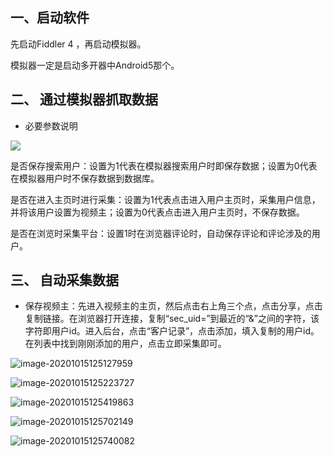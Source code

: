 ## 一、启动软件

先启动Fiddler 4 ，再启动模拟器。

模拟器一定是启动多开器中Android5那个。



## 二、 通过模拟器抓取数据

- 必要参数说明

![](https://gitee.com/lisydataforwork/imagesforwork/raw/master/images/20201015123853.png)

是否保存搜索用户：设置为1代表在模拟器搜索用户时即保存数据；设置为0代表在模拟器用户时不保存数据到数据库。

是否在进入主页时进行采集：设置为1代表点击进入用户主页时，采集用户信息，并将该用户设置为视频主；设置为0代表点击进入用户主页时，不保存数据。

是否在浏览时采集平台：设置1时在浏览器评论时，自动保存评论和评论涉及的用户。



## 三、 自动采集数据

- 保存视频主：先进入视频主的主页，然后点击右上角三个点，点击分享，点击复制链接。在浏览器打开连接，复制“sec_uid=”到最近的“&”之间的字符，该字符即用户id。进入后台，点击“客户记录”，点击添加，填入复制的用户id。在列表中找到刚刚添加的用户，点击立即采集即可。

![image-20201015125127959](https://gitee.com/lisydataforwork/imagesforwork/raw/master/images/20201015125128.png)

![image-20201015125223727](https://gitee.com/lisydataforwork/imagesforwork/raw/master/images/20201015125223.png)

![image-20201015125419863](https://gitee.com/lisydataforwork/imagesforwork/raw/master/images/20201015125420.png)



![image-20201015125702149](https://gitee.com/lisydataforwork/imagesforwork/raw/master/images/20201015125702.png)

![image-20201015125740082](https://gitee.com/lisydataforwork/imagesforwork/raw/master/images/20201015125740.png)

